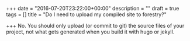 +++
date = "2016-07-20T23:22:00+00:00"
description = ""
draft = true
tags = []
title = "Do I need to upload my compiled site to forestry?"

+++
No. You should only upload (or commit to git) the source files of your project, not what gets generated when you build it with hugo or jekyll.
